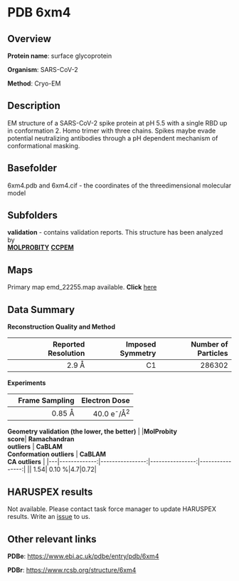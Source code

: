# PDB 6xm4

## Overview

**Protein name**: surface glycoprotein

**Organism**: SARS-CoV-2

**Method**: Cryo-EM

## Description

EM structure of a SARS-CoV-2 spike protein at pH 5.5 with a single RBD up in conformation 2. Homo trimer with three chains. Spikes maybe evade potential neutralizing antibodies through a pH dependent mechanism of conformational masking. 

## Basefolder

6xm4.pdb and 6xm4.cif - the coordinates of the threedimensional molecular model

## Subfolders





**validation** - contains validation reports. This structure has been analyzed by <br>  [**MOLPROBITY**](https://github.com/thorn-lab/coronavirus_structural_task_force/tree/master/pdb/surface_glycoprotein/SARS-CoV-2/6xm4/validation/molprobity)   [**CCPEM**](https://github.com/thorn-lab/coronavirus_structural_task_force/tree/master/pdb/surface_glycoprotein/SARS-CoV-2/6xm4/validation/ccpem-validation) 



## Maps

Primary map emd_22255.map available. **Click** [here](http://ftp.wwpdb.org/pub/emdb/structures/EMD-22255/map/) 

## Data Summary
**Reconstruction Quality and Method**

|   | Reported Resolution | Imposed Symmetry | Number of Particles |
|---|-------------:|----------------:|--------------:|
|   |2.9 Å|C1|286302|

**Experiments**

|   | Frame Sampling | Electron Dose |
|---|-------------:|----------------:|
|   |0.85 Å|40.0 e<sup>-</sup>/Å<sup>2</sup>|

**Geometry validation (the lower, the better)**
|   |**MolProbity<br>score**| **Ramachandran<br>outliers** | **CaBLAM<br>Conformation outliers** | **CaBLAM<br>CA outliers** |
|---|-------------:|----------------:|----------------:|----------------:|
||  1.54|  0.10 %|4.7|0.72|

## HARUSPEX results

Not available. Please contact task force manager to update HARUSPEX results. Write an [issue](https://github.com/thorn-lab/coronavirus_structural_task_force/issues) to us.

## Other relevant links 
**PDBe**:  https://www.ebi.ac.uk/pdbe/entry/pdb/6xm4
 
**PDBr**: https://www.rcsb.org/structure/6xm4 
